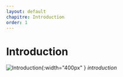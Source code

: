 ```yaml
---
layout: default
chapitre: Introduction
order: 1
---
```



# Introduction

![Introduction](/Auto-formation-standard/introduction/images/introduction.png){:width="400px" }
*introduction*

<!-- new slide -->